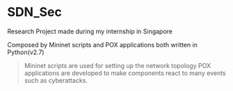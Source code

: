 # SDN_Sec
Research Project made during my internship in Singapore 

Composed by Mininet scripts and POX applications both written in Python(v2.7)

> Mininet scripts are used for setting up the network topology 
> POX applications are developed to make components react to many events such as cyberattacks.
